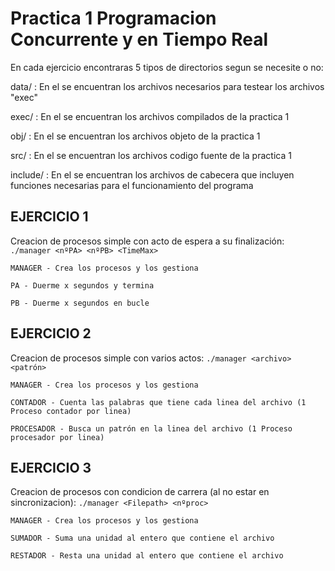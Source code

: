 Practica 1 Programacion Concurrente y en Tiempo Real
====================================================

En cada ejercicio encontraras 5 tipos de directorios segun se necesite o no:

data/ :
En el se encuentran los archivos necesarios para testear los archivos "exec"

exec/ :
En el se encuentran los archivos compilados de la practica 1

obj/  :
En el se encuentran los archivos objeto de la practica 1

src/ :
En el se encuentran los archivos codigo fuente de la practica 1

include/ :
En el se encuentran los archivos de cabecera que incluyen funciones necesarias para el funcionamiento del programa

EJERCICIO 1
---------
Creacion de procesos simple con acto de espera a su finalización: `./manager <nºPA> <nºPB> <TimeMax>`
  
  `MANAGER - Crea los procesos y los gestiona`
  
  `PA - Duerme x segundos y termina`
  
  `PB - Duerme x segundos en bucle`

EJERCICIO 2
--------
Creacion de procesos simple con varios actos: `./manager <archivo> <patrón>`
  
  `MANAGER - Crea los procesos y los gestiona`
  
  `CONTADOR - Cuenta las palabras que tiene cada linea del archivo (1 Proceso contador por linea)`
  
  `PROCESADOR - Busca un patrón en la linea del archivo (1 Proceso procesador por linea)`
  
EJERCICIO 3
--------
Creacion de procesos con condicion de carrera (al no estar en sincronizacion): `./manager <Filepath> <nºproc>`

  `MANAGER - Crea los procesos y los gestiona`
  
  `SUMADOR - Suma una unidad al entero que contiene el archivo`
  
  `RESTADOR - Resta una unidad al entero que contiene el archivo`
  
